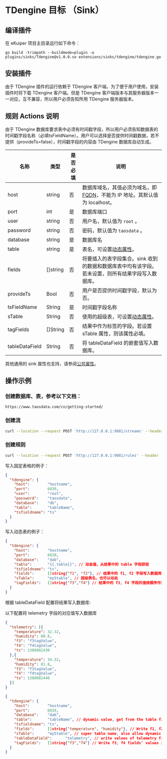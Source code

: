 # TDengine 目标 （Sink）

## 编译插件

在 eKuiper 项目主目录运行如下命令：

```shell
go build -trimpath --buildmode=plugin -o plugins/sinks/Tdengine@v1.0.0.so extensions/sinks/tdengine/tdengine.go
```
## 安装插件

由于 TDengine 插件的运行依赖于 TDengine 客户端，为了便于用户使用，安装插件时将下载 TDengine 客户端。但是 TDengine 客户端版本与其服务器版本一一对应，互不兼容，所以用户必须告知所用 TDengine 服务器版本。

## 规则 Actions 说明

由于 TDengine 数据库要求表中必须有时间戳字段，所以用户必须告知数据表的时间戳字段名称（必填tsFieldName）。用户可以选择是否提供时间戳数据，若不提供（provideTs=false），时间戳字段的内容由 TDengine 数据库自动生成。

| 名称             | 类型       | 是否必填 | 说明                                                                                                    |
|----------------|----------|------|-------------------------------------------------------------------------------------------------------|
| host           | string   | 否    | 数据库域名，其值必须为域名，即 [FQDN](https://www.taosdata.com/blog/2020/09/11/1824.html)，不能为 IP 地址。其默认值为 localhost。 |
| port           | int      | 是    | 数据库端口                                                                                                 |
| user           | string   | 否    | 用户名，默认值为 `root` 。                                                                                     |
| password       | string   | 否    | 密码，默认值为 `taosdata` 。                                                                                  |
| database       | string   | 是    | 数据库名                                                                                                  |
| table          | string   | 是    | 表名，可设置[动态属性](../overview.md#动态属性)。                                                                    |
| fields         | []string | 否    | 将要插入的表字段集合。sink 收到的数据和数据库表中均有该字段。若未设置，则所有结果字段写入数据库。                                                   |
| provideTs      | Bool     | 否    | 用户是否提供时间戳字段，默认为否。                                                                                     |
| tsFieldName    | String   | 是    | 时间戳字段名称                                                                                               |
| sTable         | String   | 否    | 使用的超级表，可设置[动态属性](../overview.md#动态属性)。                                                                |
| tagFields      | []String | 否    | 结果中作为标签的字段。若设置 sTable 属性，则该属性必填。                                                                      |
| tableDataField | String   | 否    | 将 tableDataField 的嵌套值写入数据库。                                                                           |

其他通用的 sink 属性也支持，请参阅[公共属性](../overview.md#公共属性)。

## 操作示例

### 创建数据库、表，参考以下文档：

```http
https://www.taosdata.com/cn/getting-started/
```

### 创建流

```bash
curl --location --request POST 'http://127.0.0.1:9081/streams' --header 'Content-Type:application/json' --data '{"sql":"create stream demoStream(time string, age BIGINT) WITH ( DATASOURCE = \"device/+/message\", FORMAT = \"json\");"}'
```

### 创建规则

```bash
curl --location --request POST 'http://127.0.0.1:9081/rules' --header 'Content-Type:application/json' --data '{"id":"demoRule","sql":"SELECT * FROM demoStream;","actions":[{"tdengine":{"provideTs":true,"tsFieldName":"time","port":0,"ip":"127.0.0.1","user":"root","password":"taosdata","database":"dbName","table":"tableName","fields":["time","age"]}}]}'
```

写入固定表格的例子：

```json
{
  "tdengine": {
    "host":        "hostname",
    "port":        6030,
    "user":        "root",
    "password":    "taosdata",
    "database":    "db",
    "table":       "tableName",
    "tsfieldname": "ts"
  }
}
```

写入动态表的例子：

```json lines
{
  "tdengine": {
    "host":        "hostname",
    "port":        6030,
    "database":    "dab",
    "table":       "{{.table}}", // 动态值，从结果中的 table 字段获取
    "tsfieldname": "ts",
    "fields":      []string{"f1", "f2"}, // 结果中的 f1, f2 字段写入数据库中的 f1, f2 列
    "sTable":      "myStable", // 超级表名，也可以动态
    "tagFields":   []string{"f3","f4"} // 结果中的 f3, f4 字段的值按顺序作为标签值写入
  }
}
```



根据 tableDataField 配置将结果写入数据库:

以下配置将 telemetry 字段的对应值写入数据库

```json
{
  "telemetry": [{
    "temperature": 32.32,
    "humidity": 80.8,
    "f3": "f3tagValue",
    "f4": "f4tagValue",
    "ts": 1388082430
  },{
    "temperature": 34.32,
    "humidity": 81.8,
    "f3": "f3tagValue",
    "f4": "f4tagValue",
    "ts": 1388082440
  }]
}
```

```json lines
{
  "tdengine": {
    "host":        "hostname",
    "port":        6030,
    "database":    "dab",
    "table":       "tableName", // dynamic value, get from the table field of the result
    "tsfieldname": "ts",
    "fields":      []string{"temperature", "humidity"}, // Write f1, f2 fields in result into f1, f2 columns in the db
    "sTable":      "myStable", // super table name, also allow dynamic
    "tableDataField":      "telemetry", // write values of telemetry field into database
    "tagFields":   []string{"f3","f4"} // Write f3, f4 fields' values in the result as tags in order
  }
}
```

